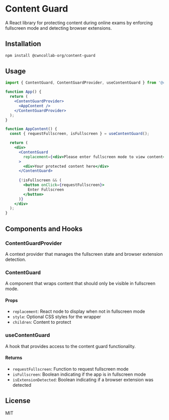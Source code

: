 # Content Guard

A React library for protecting content during online exams by enforcing fullscreen mode and detecting browser extensions.

## Installation

```bash
npm install @cwncollab-org/content-guard
```

## Usage

```jsx
import { ContentGuard, ContentGuardProvider, useContentGuard } from '@cwncollab-org/content-guard';

function App() {
  return (
    <ContentGuardProvider>
      <AppContent />
    </ContentGuardProvider>
  );
}

function AppContent() {
  const { requestFullscreen, isFullscreen } = useContentGuard();

  return (
    <div>
      <ContentGuard
        replacement={<div>Please enter fullscreen mode to view content</div>}
      >
        <div>Your protected content here</div>
      </ContentGuard>
      
      {!isFullscreen && (
        <button onClick={requestFullscreen}>
          Enter Fullscreen
        </button>
      )}
    </div>
  );
}
```

## Components and Hooks

### ContentGuardProvider

A context provider that manages the fullscreen state and browser extension detection.

### ContentGuard

A component that wraps content that should only be visible in fullscreen mode.

#### Props

- `replacement`: React node to display when not in fullscreen mode
- `style`: Optional CSS styles for the wrapper
- `children`: Content to protect

### useContentGuard

A hook that provides access to the content guard functionality.

#### Returns

- `requestFullscreen`: Function to request fullscreen mode
- `isFullscreen`: Boolean indicating if the app is in fullscreen mode
- `isExtensionDetected`: Boolean indicating if a browser extension was detected

## License

MIT
